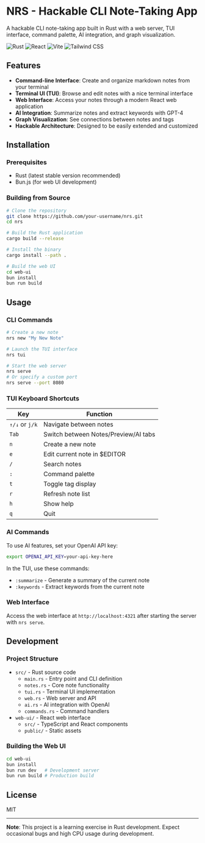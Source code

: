 # NRS - Hackable CLI Note-Taking App

A hackable CLI note-taking app built in Rust with a web server, TUI interface, command palette, AI integration, and graph visualization.

![Rust](https://img.shields.io/badge/rust-%23000000.svg?style=for-the-badge&logo=rust&logoColor=white)
![React](https://img.shields.io/badge/react-%2320232a.svg?style=for-the-badge&logo=react&logoColor=%2361DAFB)
![Vite](https://img.shields.io/badge/vite-%23646CFF.svg?style=for-the-badge&logo=vite&logoColor=white)
![Tailwind CSS](https://img.shields.io/badge/tailwindcss-%2338B2AC.svg?style=for-the-badge&logo=tailwind-css&logoColor=white)

## Features

- **Command-line Interface**: Create and organize markdown notes from your terminal
- **Terminal UI (TUI)**: Browse and edit notes with a nice terminal interface
- **Web Interface**: Access your notes through a modern React web application
- **AI Integration**: Summarize notes and extract keywords with GPT-4
- **Graph Visualization**: See connections between notes and tags
- **Hackable Architecture**: Designed to be easily extended and customized

## Installation

### Prerequisites

- Rust (latest stable version recommended)
- Bun.js (for web UI development)

### Building from Source

```bash
# Clone the repository
git clone https://github.com/your-username/nrs.git
cd nrs

# Build the Rust application
cargo build --release

# Install the binary
cargo install --path .

# Build the web UI
cd web-ui
bun install
bun run build
```

## Usage

### CLI Commands

```bash
# Create a new note
nrs new "My New Note"

# Launch the TUI interface
nrs tui

# Start the web server
nrs serve
# Or specify a custom port
nrs serve --port 8080
```

### TUI Keyboard Shortcuts

| Key | Function |
|-----|----------|
| `↑/↓` or `j/k` | Navigate between notes |
| `Tab` | Switch between Notes/Preview/AI tabs |
| `n` | Create a new note |
| `e` | Edit current note in $EDITOR |
| `/` | Search notes |
| `:` | Command palette |
| `t` | Toggle tag display |
| `r` | Refresh note list |
| `h` | Show help |
| `q` | Quit |

### AI Commands

To use AI features, set your OpenAI API key:

```bash
export OPENAI_API_KEY=your-api-key-here
```

In the TUI, use these commands:
- `:summarize` - Generate a summary of the current note
- `:keywords` - Extract keywords from the current note

### Web Interface

Access the web interface at `http://localhost:4321` after starting the server with `nrs serve`.

## Development

### Project Structure

- `src/` - Rust source code
  - `main.rs` - Entry point and CLI definition
  - `notes.rs` - Core note functionality
  - `tui.rs` - Terminal UI implementation
  - `web.rs` - Web server and API
  - `ai.rs` - AI integration with OpenAI
  - `commands.rs` - Command handlers
- `web-ui/` - React web interface
  - `src/` - TypeScript and React components
  - `public/` - Static assets

### Building the Web UI

```bash
cd web-ui
bun install
bun run dev   # Development server
bun run build # Production build
```

## License

MIT

---

**Note**: This project is a learning exercise in Rust development. Expect occasional bugs and high CPU usage during development.